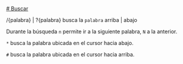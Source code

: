 [# Buscar](#Buscar)

/{palabra} | ?{palabra} busca la `palabra` arriba | abajo

Durante la búsqueda `n` permite ir a la siguiente palabra, `N` a la anterior.

`*` busca la palabra ubicada en el cursor hacia abajo.

`#` busca la palabra ubicada en el cursor hacia arriba.

